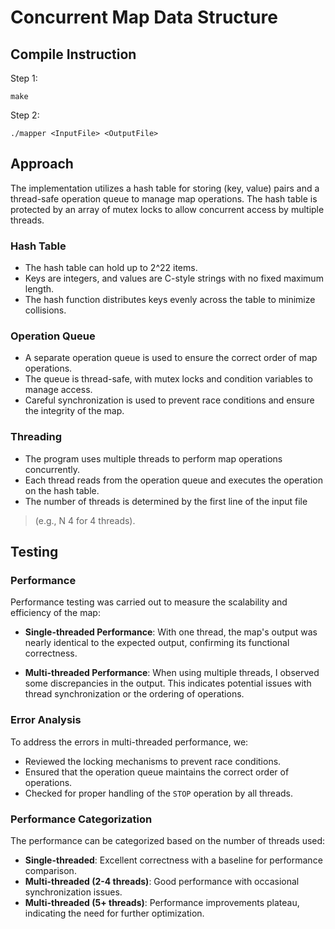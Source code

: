 # Concurrent Map Data Structure

## Compile Instruction

Step 1: 

```
make
```

Step 2: 
```
./mapper <InputFile> <OutputFile>
```

## Approach

The implementation utilizes a hash table for storing (key, value) pairs and a thread-safe operation queue to manage map operations. The hash table is protected by an array of mutex locks to allow concurrent access by multiple threads.

### Hash Table

* The hash table can hold up to 2^22 items.
* Keys are integers, and values are C-style strings with no fixed maximum length.
* The hash function distributes keys evenly across the table to minimize collisions.

### Operation Queue 

* A separate operation queue is used to ensure the correct order of map operations.
* The queue is thread-safe, with mutex locks and condition variables to manage access.
* Careful synchronization is used to prevent race conditions and ensure the integrity of the map.

### Threading

* The program uses multiple threads to perform map operations concurrently.
* Each thread reads from the operation queue and executes the operation on the hash table.
* The number of threads is determined by the first line of the input file
>  (e.g., N 4 for 4 threads).

## Testing

### Performance
Performance testing was carried out to measure the scalability and efficiency of the map:

- **Single-threaded Performance**: With one thread, the map's output was nearly identical to the expected output, confirming its functional correctness.

- **Multi-threaded Performance**: When using multiple threads, I observed some discrepancies in the output. This indicates potential issues with thread synchronization or the ordering of operations.

### Error Analysis

To address the errors in multi-threaded performance, we:
- Reviewed the locking mechanisms to prevent race conditions.
- Ensured that the operation queue maintains the correct order of operations.
- Checked for proper handling of the `STOP` operation by all threads.

### Performance Categorization

The performance can be categorized based on the number of threads used:
- **Single-threaded**: Excellent correctness with a baseline for performance comparison.
- **Multi-threaded (2-4 threads)**: Good performance with occasional synchronization issues.
- **Multi-threaded (5+ threads)**: Performance improvements plateau, indicating the need for further optimization.